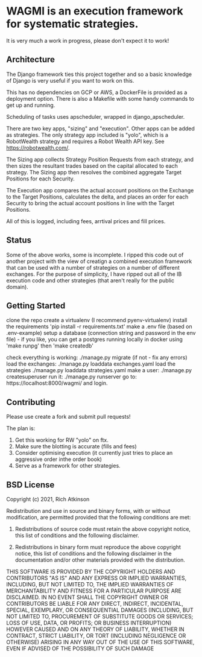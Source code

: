 # WAGMI is an execution framework for systematic strategies.

It is very much a work in progress, please don't expect it to work!

## Architecture

The Django framework ties this project together and so a basic knowledge of Django is very useful if you want to work on this.

This has no dependencies on GCP or AWS, a DockerFile is provided as a deployment option. There is also a Makefile with some handy commands to get up and running.

Scheduling of tasks uses apscheduler, wrapped in django_apscheduler.

There are two key apps, "sizing" and "execution". Other apps can be added as strategies. The only strategy app included is "yolo", which is a RobotWealth strategy and requires a Robot Wealth API key. See https://robotwealth.com/.

The Sizing app collects Strategy Position Requests from each strategy, and then sizes the resultant trades based on the capital allocated to each strategy. The Sizing app then resolves the combined aggregate Target Positions for each Security.

The Execution app compares the actual account positions on the Exchange to the Target Positions, calculates the delta, and places an order for each Security to bring the actual account positions in line with the Target Positions.

All of this is logged, including fees, arrtival prices and fill prices.

## Status

Some of the above works, some is incomplete. I ripped this code out of another project with the view of creatign a combined execution framework that can be used with a number of strategies on a number of different exchanges. For the purpose of simplicity, I have ripped out all of the IB execution code and other strategies (that aren't really for the public domain).

## Getting Started

clone the repo
create a virtualenv (I recommend pyenv-virtualenv)
install the requirements 'pip install -r requirements.txt'
make a .env file (based on .env-example)
setup a database (connection string and password in the env file) - if you like, you can get a postgres running locally in docker using 'make runpg' then 'make createdb'

check everything is working: ./manage.py migrate (if not - fix any errors)
load the exchanges: ./manage.py loaddata exchanges.yaml
load the strategies ./manage.py loaddata strategies.yaml
make a user: ./manage.py createsuperuser
run it: ./manage.py runserver
go to: https://localhost:8000/wagmi/ and login.

## Contributing

Please use create a fork and submit pull requests!

The plan is:

1. Get this working for RW "yolo" on ftx.
2. Make sure the blotting is accurate (fills and fees)
3. Consider optimising execution (it currently just tries to place an aggressive order inthe order book)
4. Serve as a framework for other strategies.

## BSD License

Copyright (c) 2021, Rich Atkinson

Redistribution and use in source and binary forms, with or without modification, are permitted provided that the following conditions are met:

1. Redistributions of source code must retain the above copyright notice, this list of conditions and the following disclaimer.

2. Redistributions in binary form must reproduce the above copyright notice, this list of conditions and the following disclaimer in the documentation and/or other materials provided with the distribution.

THIS SOFTWARE IS PROVIDED BY THE COPYRIGHT HOLDERS AND CONTRIBUTORS "AS IS" AND ANY EXPRESS OR IMPLIED WARRANTIES, INCLUDING, BUT NOT LIMITED TO, THE IMPLIED WARRANTIES OF MERCHANTABILITY AND FITNESS FOR A PARTICULAR PURPOSE ARE DISCLAIMED. IN NO EVENT SHALL THE COPYRIGHT OWNER OR CONTRIBUTORS BE LIABLE FOR ANY DIRECT, INDIRECT, INCIDENTAL, SPECIAL, EXEMPLARY, OR CONSEQUENTIAL DAMAGES (INCLUDING, BUT NOT LIMITED TO, PROCUREMENT OF SUBSTITUTE GOODS OR SERVICES; LOSS OF USE, DATA, OR PROFITS; OR BUSINESS INTERRUPTION) HOWEVER CAUSED AND ON ANY THEORY OF LIABILITY, WHETHER IN CONTRACT, STRICT LIABILITY, OR TORT (INCLUDING NEGLIGENCE OR OTHERWISE) ARISING IN ANY WAY OUT OF THE USE OF THIS SOFTWARE, EVEN IF ADVISED OF THE POSSIBILITY OF SUCH DAMAGE
